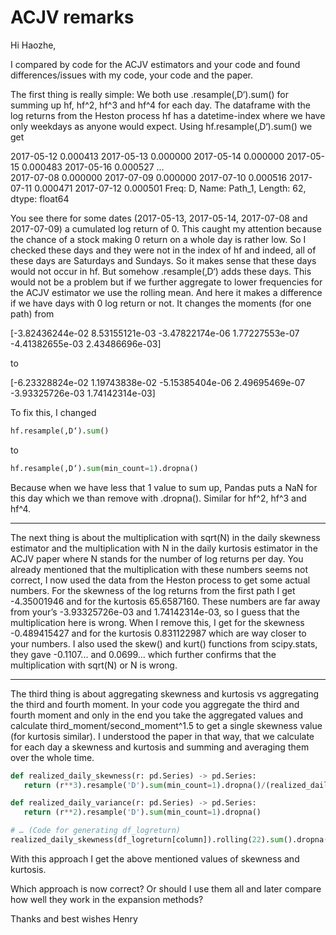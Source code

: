 # ACJV remarks

Hi Haozhe,

I compared by code for the ACJV estimators and your code and found differences/issues with my code, your code and the paper.

The first thing is really simple: We both use .resample(‚D‘).sum() for summing up hf, hf^2, hf^3 and hf^4 for each day. The dataframe with the log returns from the Heston process hf has a datetime-index where we have only weekdays as anyone would expect. Using hf.resample(‚D‘).sum() we get

2017-05-12    0.000413
2017-05-13    0.000000
2017-05-14    0.000000
2017-05-15    0.000483
2017-05-16    0.000527
               ...   
2017-07-08    0.000000
2017-07-09    0.000000
2017-07-10    0.000516
2017-07-11    0.000471
2017-07-12    0.000501
Freq: D, Name: Path_1, Length: 62, dtype: float64

You see there for some dates (2017-05-13, 2017-05-14, 2017-07-08 and 2017-07-09) a cumulated log return of 0. This caught my attention because the chance of a stock making 0 return on a whole day is rather low. So I checked these days and they were not in the index of hf and indeed, all of these days are Saturdays and Sundays. So it makes sense that these days would not occur in hf. But somehow .resample(‚D‘) adds these days. This would not be a problem but if we further aggregate to lower frequencies for the ACJV estimator we use the rolling mean. And here it makes a difference if we have days with 0 log return or not. It changes the moments (for one path) from

[-3.82436244e-02  8.53155121e-03 -3.47822174e-06  1.77227553e-07 -4.41382655e-03  2.43486696e-03]

to 

[-6.23328824e-02  1.19743838e-02 -5.15385404e-06  2.49695469e-07 -3.93325726e-03  1.74142314e-03]

To fix this, I changed
```python
hf.resample(‚D‘).sum()
```
to
```python
hf.resample(‚D‘).sum(min_count=1).dropna()
```
Because when we have less that 1 value to sum up, Pandas puts a NaN for this day which we than remove with .dropna(). Similar for hf^2, hf^3 and hf^4.

---

The next thing is about the multiplication with sqrt(N) in the daily skewness estimator and the multiplication with N in the daily kurtosis estimator in the ACJV paper where N stands for the number of log returns per day. You already mentioned that the multiplication with these numbers seems not correct, I now used the data from the Heston process to get some actual numbers. For the skewness of the log returns from the first path I get -4.35001946 and for the kurtosis 65.6587160. These numbers are far away from your’s -3.93325726e-03 and 1.74142314e-03, so I guess that the multiplication here is wrong. When I remove this, I get for the skewness -0.489415427 and for the kurtosis 0.831122987 which are way closer to your numbers. I also used the skew() and kurt() functions from scipy.stats, they gave -0.1107... and 0.0699... which further confirms that the multiplication with sqrt(N) or N is wrong.

---

The third thing is about aggregating skewness and kurtosis vs aggregating the third and fourth moment. In your code you aggregate the third and fourth moment and only in the end you take the aggregated values and calculate third_moment/second_moment^1.5 to get a single skewness value (for kurtosis similar). I understood the paper in that way, that we calculate for each day a skewness and kurtosis and summing and averaging them over the whole time. 
```python
def realized_daily_skewness(r: pd.Series) -> pd.Series:
   return (r**3).resample('D').sum(min_count=1).dropna()/(realized_daily_variance(r)**(3/2))

def realized_daily_variance(r: pd.Series) -> pd.Series:
   return (r**2).resample('D').sum(min_count=1).dropna()

# … (Code for generating df_logreturn)
realized_daily_skewness(df_logreturn[column]).rolling(22).sum().dropna().mean()
```
With this approach I get the above mentioned values of skewness and kurtosis.

Which approach is now correct? Or should I use them all and later compare how well they work in the expansion methods?

Thanks and best wishes
Henry